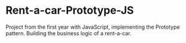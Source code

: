 # Rent-a-car-Prototype-JS
Project from the first year with JavaScript, implementing the Prototype pattern. Building the business logic of a rent-a-car.

